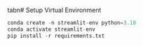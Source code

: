 tabn# Setup Virtual Environment

```python
conda create -n streamlit-env python=3.10
conda activate streamlit-env
pip install -r requirements.txt
```
